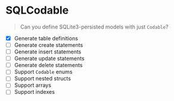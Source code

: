 # SQLCodable
> Can you define SQLite3-persisted models with just `Codable`?

- [x] Generate table definitions
- [ ] Generate create statements
- [ ] Generate insert statements
- [ ] Generate update statements
- [ ] Generate delete statements
- [ ] Support `Codable` enums
- [ ] Support nested structs
- [ ] Support arrays
- [ ] Support indexes
